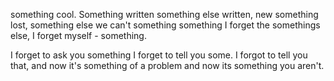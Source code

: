 something cool.
Something written
something else written, new
something lost, something
else we can't 
something something
I forget the somethings else, I forget myself - 
something.

I forget to ask you something I forget to tell you some. 
I forgot to tell you that, and now it's something
of a problem
and now its something you aren't.